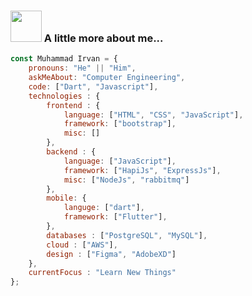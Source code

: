 ### <img src="https://media.giphy.com/media/v1.Y2lkPTc5MGI3NjExYTQ4eTFrNjdoZGtldWhqN2g3MmlrbGdwZGh5dmJzaHZ1MGxwZXhqYyZlcD12MV9zdGlja2Vyc19zZWFyY2gmY3Q9dHM/EmOl3l6yt1qO0FWxBB/giphy.gif" width="50"> A little more about me...  

```javascript
const Muhammad Irvan = {
    pronouns: "He" || "Him",
    askMeAbout: "Computer Engineering",
    code: ["Dart", "Javascript"],
    technologies : {
        frontend : {
            language: ["HTML", "CSS", "JavaScript"],
            framework: ["bootstrap"],
            misc: []
        },
        backend : {
            language: ["JavaScript"],
            framework: ["HapiJs", "ExpressJs"],
            misc: ["NodeJs", "rabbitmq"]
        },
        mobile: {
            languge: ["dart"],
            framework: ["Flutter"],
        },
        databases : ["PostgreSQL", "MySQL"],
        cloud : ["AWS"],
        design : ["Figma", "AdobeXD"]
    },
    currentFocus : "Learn New Things"
};
```
